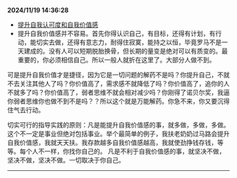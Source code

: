 
  **2024/11/19 14:36:28**
  
  - [提升自我认可度和自我价值感](https://www.douban.com/group/topic/277822379/?_i=19214078L3rFgj,19869558L3rFgj)
  - 提升自我价值感并不容易。首先你得认识自己，有目标，还得有计划，有行动，能切实去做，还得有意志力，耐得住寂寞，能持之以恒，毕竟罗马不是一天建成的。没有人可以短期脱胎换骨，但长期的量变是绝对可以有质变的。最重要的，你必须相信自己。所以一般人就折在这里了。大部分人做不到。  

可是提升自我价值才是捷径，因为它是一切问题的解药不是吗？你提升自己，不就不去关注其他人了吗？你价值高了，需求感不就降低了吗？你价值高了，追你的人不就多了吗？你价值高了，弱者思维不就会相对减少吗？你刚得了诺贝尔奖，我逼你弱者思维你也做不到不是吗？？所以这个就是万能解药。你急不来，你又要沉得住气去行动。  

切实可行的指导实践的原则：凡是能提升自我价值感的事，就多做，多做，多做。这个不一定是事业但绝对包括事业。举个最简单的例子，我扶老奶奶过马路会提升自我价值感，我就天天扶。我存款越多自我价值感越高，我就使劲挣钱存钱，等等。每个人不一样，你找你自己的。  凡是不利于自我价值感的事，就坚决不做，坚决不做，坚决不做。一切取决于你自己。
  
  
  ---
  